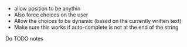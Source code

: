 - allow position to be anythin
- Also force choices on the user
 - Allow the choices to be dynamic (based on the currently written text)
 - Make sure this works if auto-complete is not at the end of the string

Do TODO notes
